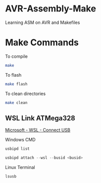 # AVR-Assembly-Make
Learning ASM on AVR and Makefiles

# Make Commands

To compile
``` Bash
make
````
To flash
``` Bash
make flash
````
To clean directories
``` Bash
make clean
````

## WSL Link ATMega328

[Microsoft - WSL - Connect USB](https://learn.microsoft.com/en-us/windows/wsl/connect-usb)

Windows CMD
``` PowerShell
usbipd list
````

``` PowerShell
usbipd attach --wsl --busid <busid>
````

Linux Terminal
``` Bash
lsusb
````